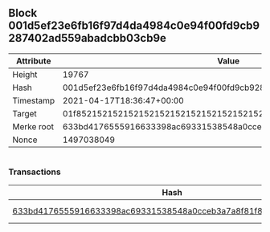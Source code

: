 ## Block 001d5ef23e6fb16f97d4da4984c0e94f00fd9cb9287402ad559abadcbb03cb9e

Attribute | Value
--- | ---
Height | 19767
Hash | 001d5ef23e6fb16f97d4da4984c0e94f00fd9cb9287402ad559abadcbb03cb9e
Timestamp | 2021-04-17T18:36:47+00:00
Target | 01f8521521521521521521521521521521521521521521521521521521521521
Merke root | 633bd4176555916633398ac69331538548a0cceb3a7a8f81f820ad051f987e45
Nonce | 1497038049

```

```

### Transactions

Hash | Amount
--- | ---
[633bd4176555916633398ac69331538548a0cceb3a7a8f81f820ad051f987e45](633bd4176555916633398ac69331538548a0cceb3a7a8f81f820ad051f987e45.md) | 10.00000000 SKEPTI 
